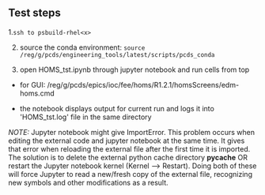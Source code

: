 ## Test steps

1.```ssh to psbuild-rhel<x>```

2. source the conda environment: ```source /reg/g/pcds/engineering_tools/latest/scripts/pcds_conda```

3. open HOMS_tst.ipynb through jupyter notebook and run cells from top


* for GUI: /reg/g/pcds/epics/ioc/fee/homs/R1.2.1/homsScreens/edm-homs.cmd

* the notebook displays output for current run and logs it into 'HOMS_tst.log' file in the same directory



*NOTE:*
Jupyter notebook might give ImportError. This problem occurs when editing the external code and jupyter notebook at the same time. It gives that error when reloading the external file after the first time it is imported.
The solution is to delete the external python cache directory __pycache__ OR restart the Jupyter notebook kernel (Kernel --> Restart). Doing both of these will force Jupyter to read a new/fresh copy of the external file, recognizing new symbols and other modifications as a result.



